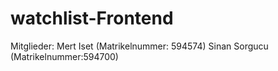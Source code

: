# watchlist-Frontend
Mitglieder:
Mert Iset (Matrikelnummer: 594574) 
Sinan Sorgucu (Matrikelnummer:594700)